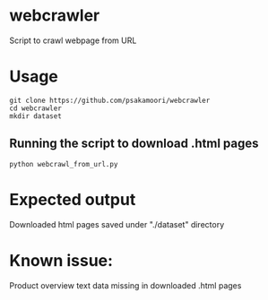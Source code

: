 # webcrawler
Script to crawl webpage from URL

# Usage
```
git clone https://github.com/psakamoori/webcrawler
cd webcrawler
mkdir dataset
```

## Running the script to download .html pages
```
python webcrawl_from_url.py
```

# Expected output
Downloaded html pages saved under "./dataset" directory

# Known issue:
Product overview text data missing in downloaded .html pages
